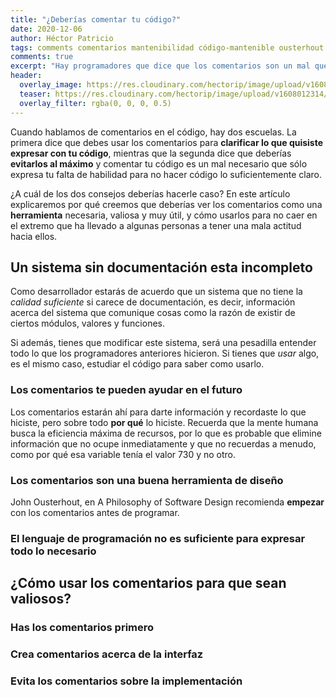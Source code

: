 ```yaml
---
title: "¿Deberías comentar tu código?"
date: 2020-12-06
author: Héctor Patricio
tags: comments comentarios mantenibilidad código-mantenible ousterhout aposd
comments: true
excerpt: "Hay programadores que dice que los comentarios son un mal que se debería evitar al máximo posible. Aquí proponemos lo contrario: usa los comentarios correctamente para crear código mantenible."
header:
  overlay_image: https://res.cloudinary.com/hectorip/image/upload/v1608012314/snapbuilder_ykt2d6.png
  teaser: https://res.cloudinary.com/hectorip/image/upload/v1608012314/snapbuilder_ykt2d6.png
  overlay_filter: rgba(0, 0, 0, 0.5)
---
```


Cuando hablamos de comentarios en el código, hay dos escuelas. La primera dice que debes usar los comentarios para **clarificar lo que quisiste expresar con tu código**, mientras que la segunda dice que deberías **evitarlos al máximo** y comentar tu código es un mal necesario que sólo expresa tu falta de habilidad para no hacer código lo suficientemente claro.

¿A cuál de los dos consejos deberías hacerle caso? En este artículo explicaremos por qué creemos que deberías ver los comentarios como una **herramienta** necesaria, valiosa y muy útil, y cómo usarlos para no caer en el extremo que ha llevado a algunas personas a tener una mala actitud hacia ellos.

## Un sistema sin documentación esta incompleto

Como desarrollador estarás de acuerdo que un sistema que no tiene la _calidad suficiente_ si carece de documentación, es decir, información acerca del sistema que comunique cosas como la razón de existir de ciertos módulos, valores y funciones.

Si además, tienes que modificar este sistema, será una pesadilla entender todo lo que los programadores anteriores hicieron. Si tienes que _usar_ algo, es el mismo caso, estudiar el código para saber como usarlo.
### Los comentarios te pueden ayudar en el futuro

Los comentarios estarán ahí para darte información y recordaste lo que hiciste, pero sobre todo **por qué** lo hiciste. Recuerda que la mente humana busca la eficiencia máxima de recursos, por lo que es probable que elimine información que no ocupe inmediatamente y que no recuerdas a menudo, como por qué esa variable tenía el valor 730 y no otro.

### Los comentarios son una buena herramienta de diseño

John Ousterhout, en A Philosophy of Software Design recomienda **empezar** con los comentarios antes de programar.
### El lenguaje de programación no es suficiente para expresar todo lo necesario

## ¿Cómo usar los comentarios para que sean valiosos?

### Has los comentarios primero

### Crea comentarios acerca de la interfaz

### Evita los comentarios sobre la implementación
